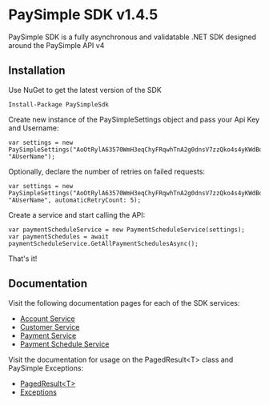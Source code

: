 # PaySimple SDK v1.4.5

PaySimple SDK is a fully asynchronous and validatable .NET SDK designed around the PaySimple API v4

## Installation

Use NuGet to get the latest version of the SDK

```
Install-Package PaySimpleSdk
```

Create new instance of the PaySimpleSettings object and pass your Api Key and Username:

```
var settings = new PaySimpleSettings("AoOtRylA63570WmH3eqChyFRqwhTnA2g0dnsV7zzQko4s4yKWdBorA1WiT7dK2H2xz06P562Hqv0heYBdfNamfQyxX50drtpL8s7", "AUserName");
```
Optionally, declare the number of retries on failed requests:
```
var settings = new PaySimpleSettings("AoOtRylA63570WmH3eqChyFRqwhTnA2g0dnsV7zzQko4s4yKWdBorA1WiT7dK2H2xz06P562Hqv0heYBdfNamfQyxX50drtpL8s7", "AUserName", automaticRetryCount: 5);
```

Create a service and start calling the API:

```
var paymentScheduleService = new PaymentScheduleService(settings);
var paymentSchedules = await paymentScheduleService.GetAllPaymentSchedulesAsync();
```

That's it!

## Documentation

Visit the following documentation pages for each of the SDK services:

* [Account Service](https://github.com/PaySimple/PaySimpleSDK/wiki/Account-Service)
* [Customer Service](https://github.com/PaySimple/PaySimpleSDK/wiki/Customer-Service)
* [Payment Service](https://github.com/PaySimple/PaySimpleSDK/wiki/Payment-Service)
* [Payment Schedule Service](https://github.com/PaySimple/PaySimpleSDK/wiki/Payment-Schedule-Service)

Visit the documentation for usage on the PagedResult&lt;T&gt; class and PaySimple Exceptions:

* [PagedResult&lt;T&gt;](https://github.com/PaySimple/PaySimpleSDK/wiki/PagedResult)
* [Exceptions](https://github.com/PaySimple/PaySimpleSDK/wiki/Exceptions)
